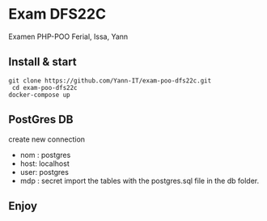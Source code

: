 # Exam DFS22C
Examen PHP-POO Ferial, Issa, Yann

## Install & start
`git clone https://github.com/Yann-IT/exam-poo-dfs22c.git `  
`  cd exam-poo-dfs22c  `  
` docker-compose up  `  

## PostGres DB
create new connection  
 - nom : postgres
 - host: localhost
 - user: postgres
 - mdp : secret
import the tables with the postgres.sql file in the db folder.

## Enjoy